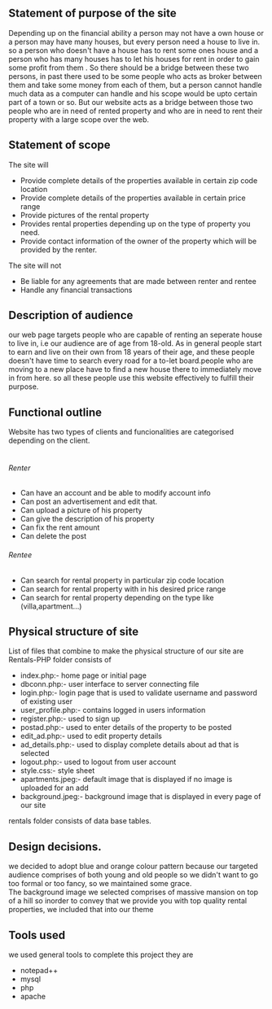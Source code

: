 
<!DOCTYPE html PUBLIC "-//W3C//DTD XHTML 1.0 Transitional//EN" "http://www.w3.org/TR/xhtml1/DTD/xhtml1-transitional.dtd">
<html xmlns="http://www.w3.org/1999/xhtml">

<head>
<meta content="en-us" http-equiv="Content-Language" />
<meta content="text/html; charset=utf-8" http-equiv="Content-Type" />

<div>
<h2><a id="C1">Statement of purpose of the site</a></h2>
<p>
Depending up on the financial ability a person may not have a own house or a person may have many houses, but every person need a house to live in. so a person who doesn't have a house has to rent some ones house and a person who has many houses has to let his houses for rent in order to gain some profit from them . So there should be a bridge between these two persons, in past there used to be some people who acts as broker between them and take some money from each of them, but a person cannot handle much data as a computer can handle and his scope would be upto certain part of a town or so. But our website acts as a bridge between those two people who are in need of rented property and who are in need to rent their property with a large scope over the web.
</p>

<h2><a id="C2">Statement of scope</a></h2>
<p>The site will
<ul>
<li>Provide complete details of the properties available in certain zip code location </li>
<li>Provide complete details of the properties available in certain price range </li>
<li>Provide pictures of the rental property </li>
<li>Provides rental properties depending up on the type of property you need. </li>
<li>Provide contact information of the owner of the property which will be provided by the renter. </li>
</ul>
</P>
<p>The site will not
<ul>
<li>Be liable for any agreements that are made between renter and rentee </li>
<li>Handle any financial transactions  </li>
</ul>
</P>

<h2><a id="C3">Description of audience</a></h2>
<p>
our web page targets people who are capable of renting an seperate house to live in, i.e our audience are of age from 18-old. As in general people start to earn and live on their own from 18 years of their age, and these people doesn't have time to search every road for a to-let board.people who are moving to a new place have to find a new house there to immediately move in from here. so all these people use this website effectively to fulfill their purpose.
</p>
<h2><a id="C4">Functional outline</a></h2>
<p>
 Website has two types of clients and funcionalities are categorised depending on the client.<br/>
<br/>
<h6>Renter</h6>
<ul>
<li>Can have an account and be able to modify account info </li>
<li>Can post an advertisement and edit that. </li>
<li>Can upload a picture of his property</li>
<li>Can give the description of his property </li>
<li>Can fix the rent amount</li>
<li>Can delete the post</li>
</ul>


<h6>Rentee</h6>
<ul>
<li>Can search for rental property in particular zip code location </li>
<li>Can search for rental property with in his desired price range  </li>
<li>Can search for rental property depending on the type like (villa,apartment...) </li>
</ul>


</p>

<h2><a id="C7">Physical structure of site</a></h2>
<p> List of files that combine to make the physical structure of our site are<br/>
Rentals-PHP folder consists of
<ul>
<li>index.php:- home page or initial page</li>
<li>dbconn.php:- user interface to server connecting file</li>
<li>login.php:- login page that is used to validate username and password of existing user</li>
<li>user_profile.php:- contains logged in users information</li>
<li>register.php:- used to sign up</li>
<li>postad.php:- used to enter details of the property to be posted</li>
<li>edit_ad.php:- used to edit property details</li>
<li>ad_details.php:- used to display complete details about ad that is selected</li>
<li>logout.php:- used to logout from user account</li>
<li>style.css:- style sheet</li>
<li>apartments.jpeg:- default image that is displayed if no image is uploaded for an add</li>
<li>background.jpeg:- background image that is displayed in every page of our site</li>
</ul>
rentals folder consists of data base tables.

<h2><a id="C8">Design decisions.</a></h2>
<p>we decided to adopt blue and orange colour pattern because our targeted audience comprises of both young and old people so we didn't want to go too formal or too fancy, so we maintained some grace.
<br/>The background image we selected comprises of massive mansion on top of a hill so inorder to convey that we provide you with top quality rental properties, we included that into our theme
</p>

<h2><a id="C9">Tools used</a></h2>
we used general tools to complete this project they are
<ul>
<li> notepad++ </li>
<li> mysql </li>
<li> php </li>
<li> apache </li>
</ul>

</div>
</body>

</html>
